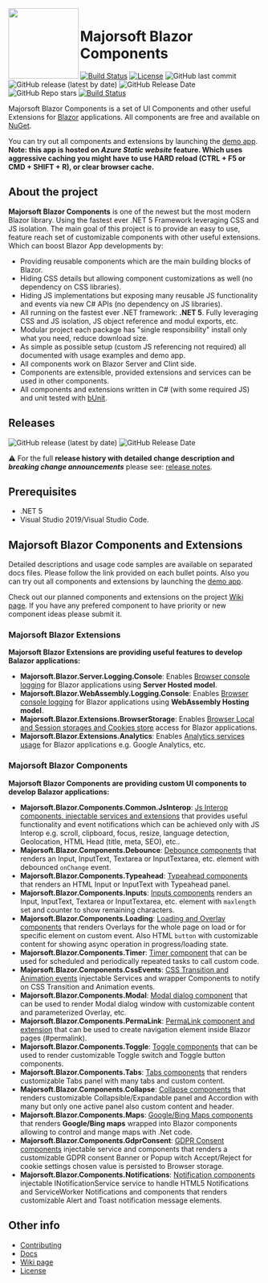 <img align="left" width="140" height="140" src="https://github.com/majorimi/blazor-components/blob/master/.github/Images/blazor.components.png" />

Majorsoft Blazor Components
============

[![Build Status](https://dev.azure.com/major-soft/GitHub/_apis/build/status/blazor-components/blazor-components-build-check)](https://dev.azure.com/major-soft/GitHub/_build/latest?definitionId=6)
[![License](https://img.shields.io/badge/License-MIT-green.svg)](https://github.com/majorimi/blazor-components/blob/master/LICENSE)
![GitHub last commit](https://img.shields.io/github/last-commit/majorimi/blazor-components)
![GitHub release (latest by date)](https://img.shields.io/github/v/release/majorimi/blazor-components)
![GitHub Release Date](https://img.shields.io/github/release-date/majorimi/blazor-components)
![GitHub Repo stars](https://img.shields.io/github/stars/majorimi/blazor-components)
[![Build Status](https://dev.azure.com/major-soft/GitHub/_apis/build/status/blazor-components/blazor-components-Nuget?branchName=master)](https://dev.azure.com/major-soft/GitHub/_build/latest?definitionId=7&branchName=master)

Majorsoft Blazor Components is a set of UI Components and other useful Extensions for [Blazor](https://blazor.net) applications.
All components are free and available on [NuGet](https://www.nuget.org/profiles/Blazor.Components). 

You can try out all components and extensions by launching the [demo app](https://blazorextensions.z6.web.core.windows.net/). **Note: this app is hosted on _Azure Static website_ feature. Which uses aggressive caching you might have to use HARD reload (CTRL + F5 or CMD + SHIFT + R), or clear browser cache.**

## About the project
**Majorsoft Blazor Components** is one of the newest but the most modern Blazor library. Using the fastest ever .NET 5 Framework leveraging CSS and JS isolation. 
The main goal of this project is to provide an easy to use, feature reach set of customizable components with other 
useful extensions. Which can boost Blazor App developments by:

- Providing reusable components which are the main building blocks of Blazor.
- Hiding CSS details but allowing component customizations as well (no dependency on CSS libraries).
- Hiding JS implementations but exposing many reusable JS functionality and events via new C# APIs (no dependency on JS libraries).
- All running on the fastest ever .NET framework: **.NET 5**. Fully leveraging CSS and JS isolation, JS object reference and modul exports, etc.
- Modular project each package has "single responsibility" install only what you need, reduce download size.
- As simple as possible setup (custom JS referencing not required) all documented with usage examples and demo app.
- All components work on Blazor Server and Clint side.
- Components are extensible, provided extensions and services can be used in other components.
- All components and extensions written in C# (with some required JS) and unit tested with [bUnit](https://github.com/egil/bUnit).

## Releases
![GitHub release (latest by date)](https://img.shields.io/github/v/release/majorimi/blazor-components)
![GitHub Release Date](https://img.shields.io/github/release-date/majorimi/blazor-components)

:warning: For the full **release history with detailed change description and _breaking change announcements_** please see: [release notes](https://github.com/majorimi/blazor-components/releases).  

## Prerequisites
- .NET 5
- Visual Studio 2019/Visual Studio Code.

## Majorsoft Blazor Components and Extensions

Detailed descriptions and usage code samples are available on separated docs files. 
Please follow the link provided on each bullet points. Also you can try out all components and extensions by launching the [demo app](https://blazorextensions.z6.web.core.windows.net/).

Check out our planned components and extensions on the project [Wiki page](https://github.com/majorimi/blazor-components/wiki). If you have any prefered component to have priority or new component ideas please submit it.

### **Majorsoft Blazor Extensions**

**Majorsoft Blazor Extensions are providing useful features to develop Balazor applications:**

- **Majorsoft.Blazor.Server.Logging.Console**: Enables [Browser console logging](https://github.com/majorimi/blazor-components/blob/master/.github/docs/ServerHostedLogging.md) for Blazor applications using **Server Hosted model**.
- **Majorsoft.Blazor.WebAssembly.Logging.Console**: Enables [Browser console logging](https://github.com/majorimi/blazor-components/blob/master/.github/docs/WebAssemblyHostedLogging.md) for Blazor applications using **WebAssembly Hosting model**.
- **Majorsoft.Blazor.Extensions.BrowserStorage**: Enables [Browser Local and Session storages and Cookies store](https://github.com/majorimi/blazor-components/blob/master/.github/docs/BrowserStorage.md) access for Blazor applications.
- **Majorsoft.Blazor.Extensions.Analytics**: Enables [Analytics services usage](https://github.com/majorimi/blazor-components/blob/master/.github/docs/Analytics.md) for Blazor applications e.g. Google Analytics, etc.

### **Majorsoft Blazor Components**

**Majorsoft Blazor Components are providing custom UI components to develop Balazor applications:**

- **Majorsoft.Blazor.Components.Common.JsInterop**: [Js Interop components, injectable services and extensions](https://github.com/majorimi/blazor-components/blob/master/.github/docs/JsInterop.md) that provides useful functionality and event notifications which can be achieved only with JS Interop e.g. scroll, clipboard, focus, resize, language detection, Geolocation, HTML Head (title, meta, SEO), etc..
- **Majorsoft.Blazor.Components.Debounce**: [Debounce components](https://github.com/majorimi/blazor-components/blob/master/.github/docs/DebounceInputs.md) that renders an Input, InputText, Textarea or InputTextarea, etc. element with debounced `onChange` event.
- **Majorsoft.Blazor.Components.Typeahead**: [Typeahead components](https://github.com/majorimi/blazor-components/blob/master/.github/docs/Typeahead.md) that renders an HTML Input or InputText with Typeahead panel.
- **Majorsoft.Blazor.Components.Inputs**: [Inputs components](https://github.com/majorimi/blazor-components/blob/master/.github/docs/Inputs.md) renders an Input, InputText, Textarea or InputTextarea, etc. element with `maxlength` set and counter to show remaining characters.
- **Majorsoft.Blazor.Components.Loading**: [Loading and Overlay components](https://github.com/majorimi/blazor-components/blob/master/.github/docs/Loading.md) that renders Overlays for the whole page on load or for specific element on custom event. Also HTML `button` with customizable content for showing async operation in progress/loading state.
- **Majorsoft.Blazor.Components.Timer**: [Timer component](https://github.com/majorimi/blazor-components/blob/master/.github/docs/Timer.md) that can be used for scheduled and periodically repeated tasks to call custom code.
- **Majorsoft.Blazor.Components.CssEvents**: [CSS Transition and Animation events](https://github.com/majorimi/blazor-components/blob/master/.github/docs/CssEvents.md) injectable Services and wrapper Components to notify on CSS Transition and Animation events.
- **Majorsoft.Blazor.Components.Modal**: [Modal dialog component](https://github.com/majorimi/blazor-components/blob/master/.github/docs/Modal.md) that can be used to render Modal dialog window with customizable content and parameterized Overlay, etc.
- **Majorsoft.Blazor.Components.PermaLink**: [PermaLink component and extension](https://github.com/majorimi/blazor-components/blob/master/.github/docs/PermaLink.md) that can be used to create navigation element inside Blazor pages (#permalink).
- **Majorsoft.Blazor.Components.Toggle**: [Toggle components](https://github.com/majorimi/blazor-components/blob/master/.github/docs/Toggle.md) that can be used to render customizable Toggle switch and Toggle button components.
- **Majorsoft.Blazor.Components.Tabs**: [Tabs components](https://github.com/majorimi/blazor-components/blob/master/.github/docs/Tabs.md) that renders customizable Tabs panel with many tabs and custom content.
- **Majorsoft.Blazor.Components.Collapse**: [Collapse components](https://github.com/majorimi/blazor-components/blob/master/.github/docs/Collapse.md) that renders customizable Collapsible/Expandable panel and Accordion with many but only one active panel also custom content and header.
- **Majorsoft.Blazor.Components.Maps**: [Google/Bing Maps components](https://github.com/majorimi/blazor-components/blob/master/.github/docs/Maps.md) that renders **Google/Bing maps** wrapped into Blazor components allowing to control and mange maps with .Net code.
- **Majorsoft.Blazor.Components.GdprConsent**: [GDPR Consent components](https://github.com/majorimi/blazor-components/blob/master/.github/docs/GdprConsent.md) injectable service and components that renders a customizable GDPR consent Banner or Popup witch Accept/Reject for cookie settings chosen value is persisted to Browser storage.
- **Majorsoft.Blazor.Components.Notifications**: [Notification components](https://github.com/majorimi/blazor-components/blob/master/.github/docs/Notifications.md) injectable INotificationService service to handle HTML5 Notifications and ServiceWorker Notifications and components that renders customizable Alert and Toast notification message elements.

## Other info
- [Contributing](CONTRIBUTING.md)
- [Docs](.github/docs)
- [Wiki page](https://github.com/majorimi/blazor-components/wiki)
- [License](LICENSE)
